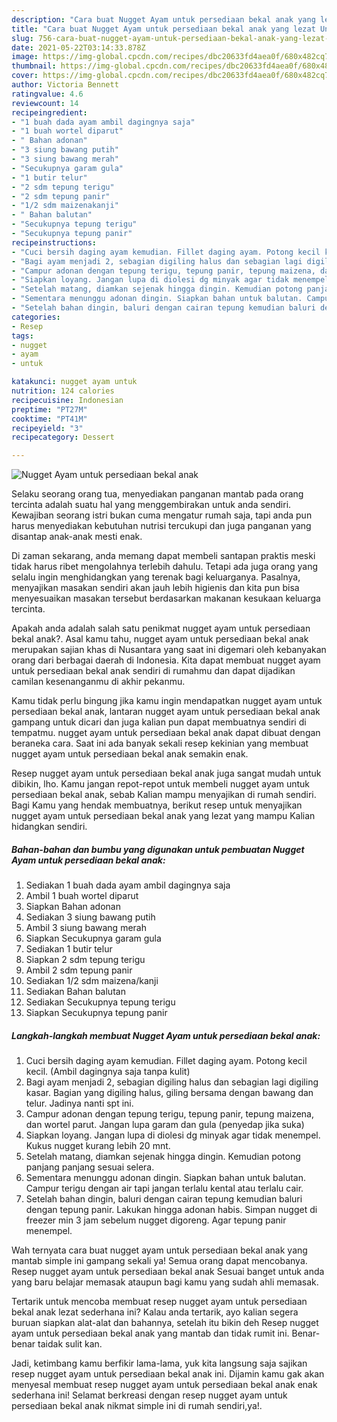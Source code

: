 ```yaml
---
description: "Cara buat Nugget Ayam untuk persediaan bekal anak yang lezat Untuk Jualan"
title: "Cara buat Nugget Ayam untuk persediaan bekal anak yang lezat Untuk Jualan"
slug: 756-cara-buat-nugget-ayam-untuk-persediaan-bekal-anak-yang-lezat-untuk-jualan
date: 2021-05-22T03:14:33.878Z
image: https://img-global.cpcdn.com/recipes/dbc20633fd4aea0f/680x482cq70/nugget-ayam-untuk-persediaan-bekal-anak-foto-resep-utama.jpg
thumbnail: https://img-global.cpcdn.com/recipes/dbc20633fd4aea0f/680x482cq70/nugget-ayam-untuk-persediaan-bekal-anak-foto-resep-utama.jpg
cover: https://img-global.cpcdn.com/recipes/dbc20633fd4aea0f/680x482cq70/nugget-ayam-untuk-persediaan-bekal-anak-foto-resep-utama.jpg
author: Victoria Bennett
ratingvalue: 4.6
reviewcount: 14
recipeingredient:
- "1 buah dada ayam ambil dagingnya saja"
- "1 buah wortel diparut"
- " Bahan adonan"
- "3 siung bawang putih"
- "3 siung bawang merah"
- "Secukupnya garam gula"
- "1 butir telur"
- "2 sdm tepung terigu"
- "2 sdm tepung panir"
- "1/2 sdm maizenakanji"
- " Bahan balutan"
- "Secukupnya tepung terigu"
- "Secukupnya tepung panir"
recipeinstructions:
- "Cuci bersih daging ayam kemudian. Fillet daging ayam. Potong kecil kecil. (Ambil dagingnya saja tanpa kulit)"
- "Bagi ayam menjadi 2, sebagian digiling halus dan sebagian lagi digiling kasar. Bagian yang digiling halus, giling bersama dengan bawang dan telur. Jadinya nanti spt ini."
- "Campur adonan dengan tepung terigu, tepung panir, tepung maizena, dan wortel parut. Jangan lupa garam dan gula (penyedap jika suka)"
- "Siapkan loyang. Jangan lupa di diolesi dg minyak agar tidak menempel. Kukus nugget kurang lebih 20 mnt."
- "Setelah matang, diamkan sejenak hingga dingin. Kemudian potong panjang panjang sesuai selera."
- "Sementara menunggu adonan dingin. Siapkan bahan untuk balutan. Campur terigu dengan air tapi jangan terlalu kental atau terlalu cair."
- "Setelah bahan dingin, baluri dengan cairan tepung kemudian baluri dengan tepung panir. Lakukan hingga adonan habis. Simpan nugget di freezer min 3 jam sebelum nugget digoreng. Agar tepung panir menempel."
categories:
- Resep
tags:
- nugget
- ayam
- untuk

katakunci: nugget ayam untuk 
nutrition: 124 calories
recipecuisine: Indonesian
preptime: "PT27M"
cooktime: "PT41M"
recipeyield: "3"
recipecategory: Dessert

---
```



![Nugget Ayam untuk persediaan bekal anak](https://img-global.cpcdn.com/recipes/dbc20633fd4aea0f/680x482cq70/nugget-ayam-untuk-persediaan-bekal-anak-foto-resep-utama.jpg)

Selaku seorang orang tua, menyediakan panganan mantab pada orang tercinta adalah suatu hal yang menggembirakan untuk anda sendiri. Kewajiban seorang istri bukan cuma mengatur rumah saja, tapi anda pun harus menyediakan kebutuhan nutrisi tercukupi dan juga panganan yang disantap anak-anak mesti enak.

Di zaman  sekarang, anda memang dapat membeli santapan praktis meski tidak harus ribet mengolahnya terlebih dahulu. Tetapi ada juga orang yang selalu ingin menghidangkan yang terenak bagi keluarganya. Pasalnya, menyajikan masakan sendiri akan jauh lebih higienis dan kita pun bisa menyesuaikan masakan tersebut berdasarkan makanan kesukaan keluarga tercinta. 



Apakah anda adalah salah satu penikmat nugget ayam untuk persediaan bekal anak?. Asal kamu tahu, nugget ayam untuk persediaan bekal anak merupakan sajian khas di Nusantara yang saat ini digemari oleh kebanyakan orang dari berbagai daerah di Indonesia. Kita dapat membuat nugget ayam untuk persediaan bekal anak sendiri di rumahmu dan dapat dijadikan camilan kesenanganmu di akhir pekanmu.

Kamu tidak perlu bingung jika kamu ingin mendapatkan nugget ayam untuk persediaan bekal anak, lantaran nugget ayam untuk persediaan bekal anak gampang untuk dicari dan juga kalian pun dapat membuatnya sendiri di tempatmu. nugget ayam untuk persediaan bekal anak dapat dibuat dengan beraneka cara. Saat ini ada banyak sekali resep kekinian yang membuat nugget ayam untuk persediaan bekal anak semakin enak.

Resep nugget ayam untuk persediaan bekal anak juga sangat mudah untuk dibikin, lho. Kamu jangan repot-repot untuk membeli nugget ayam untuk persediaan bekal anak, sebab Kalian mampu menyajikan di rumah sendiri. Bagi Kamu yang hendak membuatnya, berikut resep untuk menyajikan nugget ayam untuk persediaan bekal anak yang lezat yang mampu Kalian hidangkan sendiri.

<!--inarticleads1-->

##### Bahan-bahan dan bumbu yang digunakan untuk pembuatan Nugget Ayam untuk persediaan bekal anak:

1. Sediakan 1 buah dada ayam ambil dagingnya saja
1. Ambil 1 buah wortel diparut
1. Siapkan  Bahan adonan
1. Sediakan 3 siung bawang putih
1. Ambil 3 siung bawang merah
1. Siapkan Secukupnya garam gula
1. Sediakan 1 butir telur
1. Siapkan 2 sdm tepung terigu
1. Ambil 2 sdm tepung panir
1. Sediakan 1/2 sdm maizena/kanji
1. Sediakan  Bahan balutan
1. Sediakan Secukupnya tepung terigu
1. Siapkan Secukupnya tepung panir




<!--inarticleads2-->

##### Langkah-langkah membuat Nugget Ayam untuk persediaan bekal anak:

1. Cuci bersih daging ayam kemudian. Fillet daging ayam. Potong kecil kecil. (Ambil dagingnya saja tanpa kulit)
1. Bagi ayam menjadi 2, sebagian digiling halus dan sebagian lagi digiling kasar. Bagian yang digiling halus, giling bersama dengan bawang dan telur. Jadinya nanti spt ini.
1. Campur adonan dengan tepung terigu, tepung panir, tepung maizena, dan wortel parut. Jangan lupa garam dan gula (penyedap jika suka)
1. Siapkan loyang. Jangan lupa di diolesi dg minyak agar tidak menempel. Kukus nugget kurang lebih 20 mnt.
1. Setelah matang, diamkan sejenak hingga dingin. Kemudian potong panjang panjang sesuai selera.
1. Sementara menunggu adonan dingin. Siapkan bahan untuk balutan. Campur terigu dengan air tapi jangan terlalu kental atau terlalu cair.
1. Setelah bahan dingin, baluri dengan cairan tepung kemudian baluri dengan tepung panir. Lakukan hingga adonan habis. Simpan nugget di freezer min 3 jam sebelum nugget digoreng. Agar tepung panir menempel.




Wah ternyata cara buat nugget ayam untuk persediaan bekal anak yang mantab simple ini gampang sekali ya! Semua orang dapat mencobanya. Resep nugget ayam untuk persediaan bekal anak Sesuai banget untuk anda yang baru belajar memasak ataupun bagi kamu yang sudah ahli memasak.

Tertarik untuk mencoba membuat resep nugget ayam untuk persediaan bekal anak lezat sederhana ini? Kalau anda tertarik, ayo kalian segera buruan siapkan alat-alat dan bahannya, setelah itu bikin deh Resep nugget ayam untuk persediaan bekal anak yang mantab dan tidak rumit ini. Benar-benar taidak sulit kan. 

Jadi, ketimbang kamu berfikir lama-lama, yuk kita langsung saja sajikan resep nugget ayam untuk persediaan bekal anak ini. Dijamin kamu gak akan menyesal membuat resep nugget ayam untuk persediaan bekal anak enak sederhana ini! Selamat berkreasi dengan resep nugget ayam untuk persediaan bekal anak nikmat simple ini di rumah sendiri,ya!.


